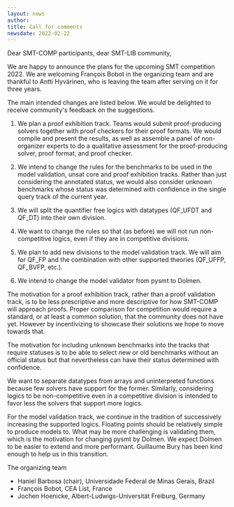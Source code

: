 ```yaml
---
layout: news
author:
title: Call for comments
newsdate: 2022-02-22
---
```

Dear SMT-COMP participants, dear SMT-LIB community,

We are happy to announce the plans for the upcoming SMT competition
2022. We are welcoming François Bobot in the organizing team and are
thankful to Antti Hyvärinen, who is leaving the team after serving on
it for three years.

The main intended changes are listed below. We would be delighted to
receive community's feedback on the suggestions.

  1. We plan a proof exhibition track. Teams would submit
  proof-producing solvers together with proof checkers for their proof
  formats. We would compile and present the results, as well as
  assemble a panel of non-organizer experts to do a qualitative
  assessment for the proof-producing solver, proof format, and proof
  checker.

  2. We intend to change the rules for the benchmarks to be used in
  the model validation, unsat core and proof exhibition tracks. Rather
  than just considering the annotated status, we would also consider
  unknown benchmarks whose status was determined with confidence in
  the single query track of the current year.

  3. We will split the quantifier free logics with datatypes (QF_UFDT
  and QF_DT) into their own division.

  4. We want to change the rules so that (as before) we will not run
  non-competitive logics, even if they are in competitive divisions.

  5. We plan to add new divisions to the model validation track. We
  will aim for QF_FP and the combination with other supported theories
  (QF_UFFP, QF_BVFP, etc.).

  6. We intend to change the model validator from pysmt to Dolmen.

The motivation for a proof exhibition track, rather than a proof
validation track, is to be less prescriptive and more descriptive for
how SMT-COMP will approach proofs. Proper comparison for competition
would require a standard, or at least a common solution, that the
community does not have yet. However by incentivizing to showcase
their solutions we hope to move towards that.

The motivation for including unknown benchmarks into the tracks that
require statuses is to be able to select new or old benchmarks without
an official status but that nevertheless can have their status
determined with confidence.

We want to separate datatypes from arrays and uninterpreted functions
because few solvers have support for the former. Similarly,
considering logics to be non-competitive even in a competitive
division is intended to favor less the solvers that support more
logics.

For the model validation track, we continue in the tradition of
successively increasing the supported logics. Floating points should
be relatively simple to produce models to. What may be more
challenging is validating them, which is the motivation for changing
pysmt by Dolmen. We expect Dolmen to be easier to extend and more
performant. Guillaume Bury has been kind enough to help us in this
transition.

The organizing team

* Haniel Barbosa (chair), Universidade Federal de Minas Gerais, Brazil
* François Bobot, CEA List, France
* Jochen Hoenicke, Albert-Ludwigs-Universität Freiburg, Germany
